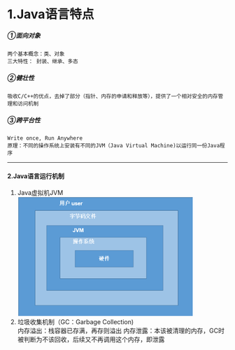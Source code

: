 # 1.Java语言特点

##### ①面向对象
	两个基本概念：类、对象
	三大特性： 封装、继承、多态
##### ②健壮性
	吸收C/C++的优点，去掉了部分（指针、内存的申请和释放等），提供了一个相对安全的内存管理和访问机制
##### ③跨平台性
	Write once, Run Anywhere
	原理：不同的操作系统上安装有不同的JVM（Java Virtual Machine)以运行同一份Java程序
***
#### 2.Java语言运行机制
1. Java虚拟机JVM
![](_v_images/20200213110349069_5496.png)
2. 垃圾收集机制（GC：Garbage Collection)  
内存溢出：栈容器已存满，再存则溢出
内存泄露：本该被清理的内存，GC时被判断为不该回收，后续又不再调用这个内存，即泄露